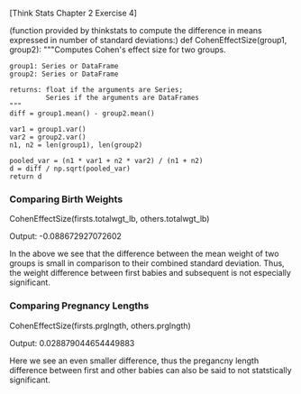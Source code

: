 [Think Stats Chapter 2 Exercise 4] 

(function provided by thinkstats to compute the difference in means expressed in number of standard deviations:)
def CohenEffectSize(group1, group2):
"""Computes Cohen's effect size for two groups.
    
    group1: Series or DataFrame
    group2: Series or DataFrame
    
    returns: float if the arguments are Series;
             Series if the arguments are DataFrames
    """
    diff = group1.mean() - group2.mean()

    var1 = group1.var()
    var2 = group2.var()
    n1, n2 = len(group1), len(group2)

    pooled_var = (n1 * var1 + n2 * var2) / (n1 + n2)
    d = diff / np.sqrt(pooled_var)
    return d 
   
   ### Comparing Birth Weights
   
   CohenEffectSize(firsts.totalwgt_lb, others.totalwgt_lb)
   
   Output: -0.088672927072602
   
   In the above we see that the difference between the mean weight of two groups is small in comparison to their combined        standard deviation. Thus, the weight difference between first babies and subsequent is not especially significant.
   
   ### Comparing Pregnancy Lengths
   
   CohenEffectSize(firsts.prglngth, others.prglngth)
   
   Output: 0.028879044654449883
   
Here we see an even smaller difference, thus the pregancny length difference between first and other babies can also be     said to not statstically significant.


    
